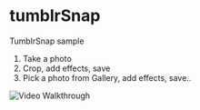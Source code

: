 # tumblrSnap
TumblrSnap sample

1. Take a photo
2. Crop, add effects, save
3. Pick a photo from Gallery, add effects, save..

![Video Walkthrough](tumblrSnapDemo.gif)
